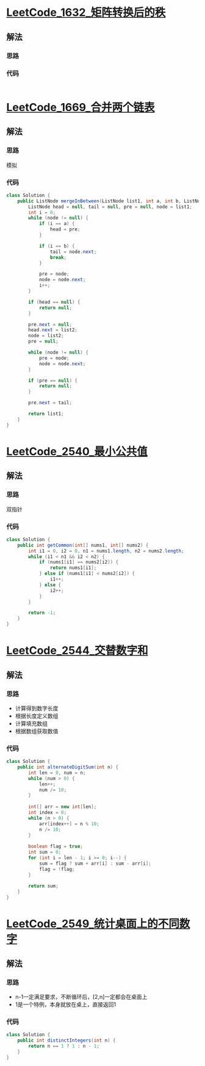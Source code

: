 # [LeetCode_1632_矩阵转换后的秩](https://leetcode.cn/problems/rank-transform-of-a-matrix/)
## 解法
### 思路

### 代码
```java

```
# [LeetCode_1669_合并两个链表](https://leetcode.cn/problems/merge-in-between-linked-lists/)
## 解法
### 思路
模拟
### 代码
```java
class Solution {
    public ListNode mergeInBetween(ListNode list1, int a, int b, ListNode list2) {
        ListNode head = null, tail = null, pre = null, node = list1;
        int i = 0;
        while (node != null) {
            if (i == a) {
                head = pre;
            }

            if (i == b) {
                tail = node.next;
                break;
            }

            pre = node;
            node = node.next;
            i++;
        }

        if (head == null) {
            return null;
        }

        pre.next = null;
        head.next = list2;
        node = list2;
        pre = null;

        while (node != null) {
            pre = node;
            node = node.next;
        }

        if (pre == null) {
            return null;
        }

        pre.next = tail;

        return list1;
    }
}
```
# [LeetCode_2540_最小公共值](https://leetcode.cn/problems/minimum-common-value/)
## 解法
### 思路
双指针
### 代码
```java
class Solution {
    public int getCommon(int[] nums1, int[] nums2) {
        int i1 = 0, i2 = 0, n1 = nums1.length, n2 = nums2.length;
        while (i1 < n1 && i2 < n2) {
            if (nums1[i1] == nums2[i2]) {
                return nums1[i1];
            } else if (nums1[i1] < nums2[i2]) {
                i1++;
            } else {
                i2++;
            }
        }

        return -1;
    }
}
```
# [LeetCode_2544_交替数字和](https://leetcode.cn/problems/alternating-digit-sum/)
## 解法
### 思路
- 计算得到数字长度
- 根据长度定义数组
- 计算填充数组
- 根据数组获取数值
### 代码
```java
class Solution {
    public int alternateDigitSum(int n) {
        int len = 0, num = n;
        while (num > 0) {
            len++;
            num /= 10;
        }
        
        int[] arr = new int[len];
        int index = 0;
        while (n > 0) {
            arr[index++] = n % 10;
            n /= 10;
        }
        
        boolean flag = true;
        int sum = 0;
        for (int i = len - 1; i >= 0; i--) {
            sum = flag ? sum + arr[i] : sum - arr[i];
            flag = !flag;
        }
        
        return sum;
    }
}
```
# [LeetCode_2549_统计桌面上的不同数字](https://leetcode.cn/problems/count-distinct-numbers-on-board/)
## 解法
### 思路
- n-1一定满足要求，不断循环后，[2,n]一定都会在桌面上
- 1是一个特例，本身就放在桌上，直接返回1
### 代码
```java
class Solution {
    public int distinctIntegers(int n) {
        return n == 1 ? 1 : n - 1;
    }
}
```